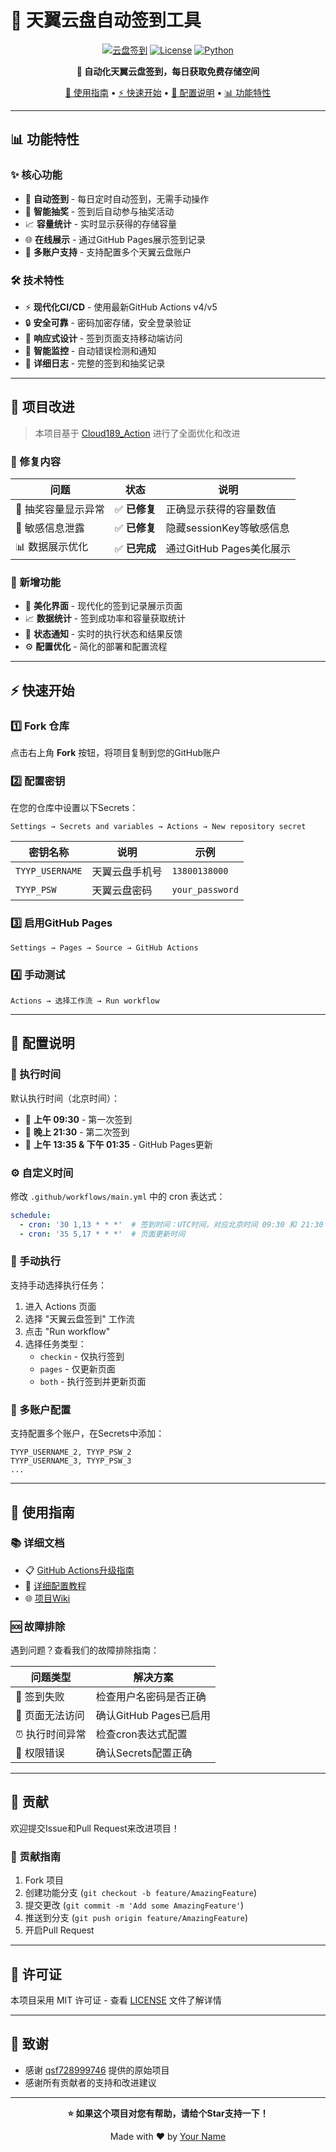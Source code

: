 # 🌟 天翼云盘自动签到工具

<div align="center">

[![云盘签到](https://github.com/dext7r/189pan/actions/workflows/main.yml/badge.svg)](https://github.com/dext7r/189pan/actions/workflows/main.yml) 
[![License](https://img.shields.io/badge/license-MIT-blue.svg)](LICENSE)
[![Python](https://img.shields.io/badge/python-3.8+-green.svg)](https://python.org)

**🚀 自动化天翼云盘签到，每日获取免费存储空间**

[📖 使用指南](#-使用指南) • [⚡ 快速开始](#-快速开始) • [🔧 配置说明](#-配置说明) • [📊 功能特性](#-功能特性)

</div>

---

## 📊 功能特性

### ✨ 核心功能
- 🎯 **自动签到** - 每日定时自动签到，无需手动操作
- 🎲 **智能抽奖** - 签到后自动参与抽奖活动
- 📈 **容量统计** - 实时显示获得的存储容量
- 🌐 **在线展示** - 通过GitHub Pages展示签到记录
- 🔄 **多账户支持** - 支持配置多个天翼云盘账户

### 🛠️ 技术特性
- ⚡ **现代化CI/CD** - 使用最新GitHub Actions v4/v5
- 🔒 **安全可靠** - 密码加密存储，安全登录验证
- 📱 **响应式设计** - 签到页面支持移动端访问
- 🚨 **智能监控** - 自动错误检测和通知
- 📝 **详细日志** - 完整的签到和抽奖记录

---

## 🎉 项目改进

> 本项目基于 [Cloud189_Action](https://github.com/qsf728999746/Cloud189_Action) 进行了全面优化和改进

### 🔧 修复内容

| 问题 | 状态 | 说明 |
|------|------|------|
| 🎲 抽奖容量显示异常 | ✅ **已修复** | 正确显示获得的容量数值 |
| 🔐 敏感信息泄露 | ✅ **已修复** | 隐藏sessionKey等敏感信息 |
| 📊 数据展示优化 | ✅ **已完成** | 通过GitHub Pages美化展示 |

### 🚀 新增功能

- 🎨 **美化界面** - 现代化的签到记录展示页面
- 📈 **数据统计** - 签到成功率和容量获取统计
- 🔔 **状态通知** - 实时的执行状态和结果反馈
- ⚙️ **配置优化** - 简化的部署和配置流程

---

## ⚡ 快速开始

### 1️⃣ Fork 仓库
点击右上角 **Fork** 按钮，将项目复制到您的GitHub账户

### 2️⃣ 配置密钥
在您的仓库中设置以下Secrets：

```
Settings → Secrets and variables → Actions → New repository secret
```

| 密钥名称 | 说明 | 示例 |
|----------|------|------|
| `TYYP_USERNAME` | 天翼云盘手机号 | `13800138000` |
| `TYYP_PSW` | 天翼云盘密码 | `your_password` |

### 3️⃣ 启用GitHub Pages
```
Settings → Pages → Source → GitHub Actions
```

### 4️⃣ 手动测试
```
Actions → 选择工作流 → Run workflow
```

---

## 🔧 配置说明

### 📅 执行时间
默认执行时间（北京时间）：
- 🌅 **上午 09:30** - 第一次签到
- 🌙 **晚上 21:30** - 第二次签到
- 📄 **上午 13:35 & 下午 01:35** - GitHub Pages更新

### ⚙️ 自定义时间
修改 `.github/workflows/main.yml` 中的 cron 表达式：
```yaml
schedule:
  - cron: '30 1,13 * * *'  # 签到时间：UTC时间，对应北京时间 09:30 和 21:30
  - cron: '35 5,17 * * *'  # 页面更新时间
```

### 🎯 手动执行
支持手动选择执行任务：
1. 进入 Actions 页面
2. 选择 "天翼云盘签到" 工作流
3. 点击 "Run workflow"
4. 选择任务类型：
   - `checkin` - 仅执行签到
   - `pages` - 仅更新页面
   - `both` - 执行签到并更新页面

### 🔗 多账户配置
支持配置多个账户，在Secrets中添加：
```
TYYP_USERNAME_2, TYYP_PSW_2
TYYP_USERNAME_3, TYYP_PSW_3
...
```

---

## 📖 使用指南

### 📚 详细文档
- 📋 [GitHub Actions升级指南](ACTIONS_UPGRADE_GUIDE.md)
- 🔧 [详细配置教程](action.md)
- 🌐 [项目Wiki](https://github.com/y377/189pan/wiki)

### 🆘 故障排除
遇到问题？查看我们的故障排除指南：

| 问题类型 | 解决方案 |
|----------|----------|
| 🚫 签到失败 | 检查用户名密码是否正确 |
| 📄 页面无法访问 | 确认GitHub Pages已启用 |
| ⏰ 执行时间异常 | 检查cron表达式配置 |
| 🔐 权限错误 | 确认Secrets配置正确 |

---

## 🤝 贡献

欢迎提交Issue和Pull Request来改进项目！

### 🎯 贡献指南
1. Fork 项目
2. 创建功能分支 (`git checkout -b feature/AmazingFeature`)
3. 提交更改 (`git commit -m 'Add some AmazingFeature'`)
4. 推送到分支 (`git push origin feature/AmazingFeature`)
5. 开启Pull Request

---

## 📄 许可证

本项目采用 MIT 许可证 - 查看 [LICENSE](LICENSE) 文件了解详情

---

## 🙏 致谢

- 感谢 [qsf728999746](https://github.com/qsf728999746) 提供的原始项目
- 感谢所有贡献者的支持和改进建议

---

<div align="center">

**⭐ 如果这个项目对您有帮助，请给个Star支持一下！**

Made with ❤️ by [Your Name](https://github.com/yourusername)

</div>
